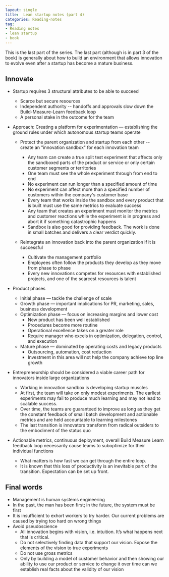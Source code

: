 ```yaml
---
layout: single
title:  Lean startup notes (part 4)
categories: Reading-notes
tag:
- Reading notes
- lean startup
- book
---
```


This is the last part of the series. The last part (although is in part 3 of the book) is generally about how to build an environment that allows innovation to evolve even after a startup has become a mature business.  

## Innovate

- Startup requires 3 structural attributes to be able to succeed
    - Scarce but secure resources
    - Independent authority -- handoffs and approvals slow down the Build-Measure-Learn feedback loop
    - A personal stake in the outcome for the team
- Approach: Creating a platform for experimentation — establishing the ground rules under which autonomous startup teams operate
    - Protect the parent organization and startup from each other -- create an "innovation sandbox" for each innovation team
        - Any team can create a true split test experiment that affects only the sandboxed parts of the product or service or only certain customer segments or territories
        - One team must see the whole experiment through from end to end
        - No experiment can run longer than a specified amount of time
        - No experiment can affect more than a specified number of customers within the company's customer base
        - Every team that works inside the sandbox and every product that is built must use the same metrics to evaluate success
        - Any team that creates an experiment must monitor the metrics and customer reactions while the experiment is in progress and abort it if something catastrophic happens
        - Sandbox is also good for providing feedback. The work is done in small batches and delivers a clear verdict quickly.

    - Reintegrate an innovation back into the parent organization if it is successful
        - Cultivate the management portfolio
        - Employees often follow the products they develop as they move from phase to phase
        - Every new innovations competes for resources with established projects, and one of the scarcest resources is talent

- Product phases
    - Initial phase — tackle the challenge of scale
    - Growth phase — important implications for PR, marketing, sales, business development
    - Optimization phase — focus on increasing margins and lower cost
        - New product has been well established
        - Procedures become more routine
        - Operational excellence takes on a greater role
        - Require manager who excels in optimization, delegation, control, and execution
    - Mature phase — dominated by operating costs and legacy products
        - Outsourcing, automation, cost reduction
        - Investment in this area will not help the company achieve top line growth

- Entrepreneurship should be considered a viable career path for innovators inside large organizations
    - Working in innovation sandbox is developing startup muscles
    - At first, the team will take on only modest experiments. The earliest experiments may fail to produce much learning and may not lead to scalable success.
    - Over time, the teams are guaranteed to improve as long as they get the constant feedback of small batch development and actionable metrics and are held accountable to learning milestones
    - The last transition is innovators transform from radical outsiders to the embodiment of the status quo

- Actionable metrics, continuous deployment, overall Build Measure Learn feedback loop necessarily cause teams to suboptimize for their individual functions
    - What matters is how fast we can get through the entire loop.
    - It is known that this loss of productivity is an inevitable part of the transition. Expectation can be set up front.

## Final words

- Management is human systems engineering
- In the past, the man has been first; in the future, the system must be first
- It is insufficient to exhort workers to try harder. Our current problems are caused by trying too hard on wrong things
- Avoid pseudoscience
    - All innovation begins with vision, i.e. intuition. It’s what happens next that is critical.
    - Do not selectively finding data that support our vision. Expose the elements of the vision to true experiments
    - Do not use gross metrics
    - Only by building a model of customer behavior and then showing our ability to use our product or service to change it over time can we establish real facts about the validity of our vision
